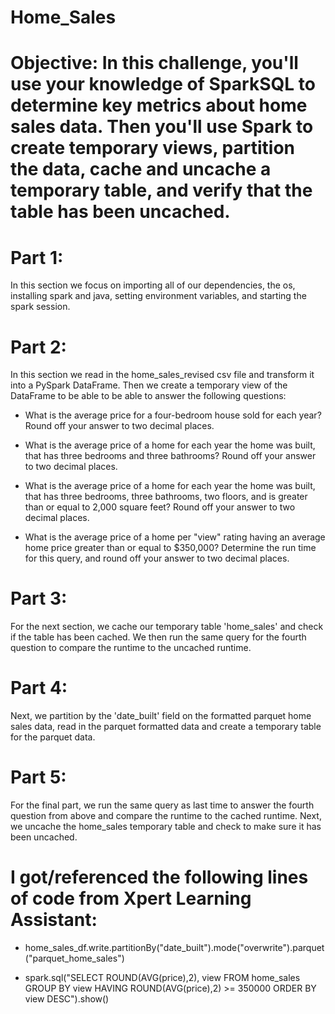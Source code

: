 # Home_Sales

# Objective: In this challenge, you'll use your knowledge of SparkSQL to determine key metrics about home sales data. Then you'll use Spark to create temporary views, partition the data, cache and uncache a temporary table, and verify that the table has been uncached.

# Part 1: 

In this section we focus on importing all of our dependencies, the os, installing spark and java, setting environment variables, and starting the spark session.

# Part 2: 

In this section we read in the home_sales_revised csv file and transform it into a PySpark DataFrame. Then we create a temporary view of the DataFrame to be able to be able to answer the following questions:

 * What is the average price for a four-bedroom house sold for each year? Round off your answer to two decimal places.

 * What is the average price of a home for each year the home was built, that has three bedrooms and three bathrooms? Round off your answer to two decimal places.

 * What is the average price of a home for each year the home was built, that has three bedrooms, three bathrooms, two floors, and is greater than or equal to 2,000 square feet? Round off your answer to two decimal places.

 * What is the average price of a home per "view" rating having an average home price greater than or equal to $350,000? Determine the run time for this query, and round off your answer to two decimal places.

# Part 3:

For the next section, we cache our temporary table 'home_sales' and check if the table has been cached. We then run the same query for the fourth question to compare the runtime to the uncached runtime.

# Part 4:

Next, we partition by the 'date_built' field on the formatted parquet home sales data, read in the parquet formatted data and create a temporary table for the parquet data.

# Part 5:

For the final part, we run the same query as last time to answer the fourth question from above and compare the runtime to the cached runtime. Next, we uncache the home_sales temporary table and check to make sure it has been uncached.

# I got/referenced the following lines of code from Xpert Learning Assistant:

* home_sales_df.write.partitionBy("date_built").mode("overwrite").parquet("parquet_home_sales")

* spark.sql("SELECT ROUND(AVG(price),2), view FROM home_sales GROUP BY view HAVING ROUND(AVG(price),2) >= 350000 ORDER BY view DESC").show()
